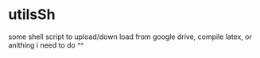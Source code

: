 # utilsSh
some shell script to upload/down load from google drive, compile latex, or anithing i need to do ^^
